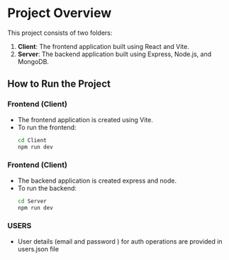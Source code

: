 # Project Overview

This project consists of two folders:

1. **Client**: The frontend application built using React and Vite.
2. **Server**: The backend application built using Express, Node.js, and MongoDB.

## How to Run the Project

### Frontend (Client)
- The frontend application is created using Vite.
- To run the frontend:
  ```bash
  cd Client
  npm run dev

### Frontend (Client)
- The backend application is created express and node.
- To run the backend:
  ```bash
  cd Server
  npm run dev 

### USERS
- User details (email and password ) for auth operations are provided in users.json file

